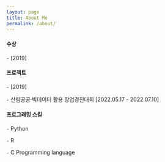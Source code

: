 ```yaml
---
layout: page
title: About Me
permalink: /about/
---
```

#### 수상

`-` [2019]

#### 프로젝트

`-` [2019]

`-` 산림공공·빅데이터 활용 창업경진대회 [2022.05.17 - 2022.07.10]

#### 프로그래밍 스킬

`-` Python

`-` R

`-` C Programming language
